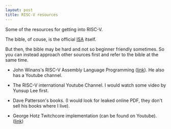 ```yaml
---
layout: post
title: RISC-V resources
---
```


Some of the resources for getting into RISC-V.

The bible, of couse, is the official
[ISA](https://riscv.org/technical/specifications/) itself. 

But then, the bible may be hard and not so beginner friendly sometimes. So you can
instead approach other sources first and refer to the bible at the same time. 

* John Winans's RISC-V Assembly Language Programming
([link](https://github.com/johnwinans/rvalp/releases/tag/v0.16)). He also has a
Youtube channel.

* The RISC-V international Youtube Channel. I would watch some video by Yunsup Lee
first. 

* Dave Patterson's books. (I would look for leaked online PDF, they don't sell his
books where I live).

* George Hotz Twitchcore implementation (can be found on Youtube).
([link](https://github.com/geohot/twitchcore))







